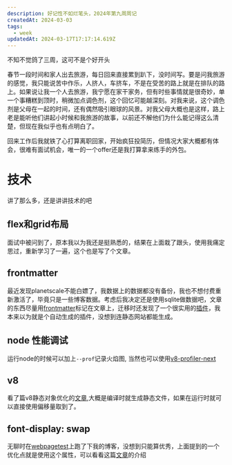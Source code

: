 ```yaml
---
description: 好记性不如烂笔头，2024年第九周周记
createdAt: 2024-03-03
tags:
  - week
updatedAt: 2024-03-17T17:17:14.619Z
---
```


不知不觉鸽了三周，这可不是个好开头

春节一段时间和家人出去旅游，每日回来直接累到趴下，没时间写。要是问我旅游的感觉，我只能说苦中作乐，人挤人，车挤车，不是在受苦的路上就是在排队的路上。如果说让我一个人去旅游，我宁愿在家干家务，但有时些事情就是很奇妙，单一个事糟糕到顶时，稍微加点调色剂，这个回忆可能越深刻。对我来说，这个调色剂是父母在一起的时间，还有偶然吸引眼球的风景。对我父母大概也是这样，路上老是能听他们讲起小时候和我旅游的故事，以前还不解他们为什么能记得这么清楚，但现在我似乎也有点明白了。

回来工作后我就铁了心打算离职回家，开始疯狂投简历，但情况大家大概都有体会，很难有面试机会，唯一的一个offer还是我打算拿来练手的外包。

# 技术

讲了那么多，还是讲讲技术的吧

## flex和grid布局

面试中被问到了，原本我以为我还是挺熟悉的，结果在上面栽了跟头，使用我痛定思过，重新学习了一遍，这个也是写了个文章。

## frontmatter

最近发现planetscale不能白嫖了，我数据上的数据都没有备份，我也不想付费重新激活了，毕竟只是一些博客数据。考虑后我决定还是使用sqlite做数据吧，文章的东西尽量用[frontmatter](https://dev.to/dailydevtips1/what-exactly-is-frontmatter-123g)标记在文章上，迁移时还发现了一个很实用的[插件](https://frontmatter.codes/docs)，我本来以为就是个自动生成的插件，没想到连静态网站都能生成。

## node 性能调试

运行node的时候可以加上`--prof`记录火焰图, 当然也可以使用[v8-profiler-next](https://github.com/hyj1991/v8-profiler-next)

## v8

看了篇v8静态对象优化的[文章](https://v8.dev/blog/static-roots),大概是编译时就生成静态文件，如果在运行时就可以直接使用偏移量取到了。

## font-display: swap

无聊时在[webpagetest](https://www.webpagetest.org)上跑了下我的博客，没想到只能算优秀，上面提到的一个优化点就是使用这个属性，可以看看这篇[文章](https://www.cnblogs.com/cangqinglang/p/14692891.html)的介绍
